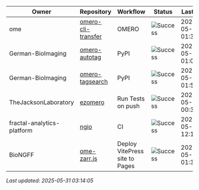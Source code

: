 | Owner | Repository | Workflow | Status | Last Run | URL |
| ----- | ---------- | -------- | ------ | -------- | --- |
| ome | [omero-cli-transfer](https://github.com/ome/omero-cli-transfer) | OMERO | ![Success](https://img.shields.io/badge/Success-brightgreen) | 2025-05-31 01:39:45 | [15358814883](https://github.com/ome/omero-cli-transfer/actions/runs/15358814883) |
| German-BioImaging | [omero-autotag](https://github.com/German-BioImaging/omero-autotag) | PyPI | ![Success](https://img.shields.io/badge/Success-brightgreen) | 2025-05-31 01:01:49 | [15358476343](https://github.com/German-BioImaging/omero-autotag/actions/runs/15358476343) |
| German-BioImaging | [omero-tagsearch](https://github.com/German-BioImaging/omero-tagsearch) | PyPI | ![Success](https://img.shields.io/badge/Success-brightgreen) | 2025-05-31 01:51:44 | [15358914344](https://github.com/German-BioImaging/omero-tagsearch/actions/runs/15358914344) |
| TheJacksonLaboratory | [ezomero](https://github.com/TheJacksonLaboratory/ezomero) | Run Tests on push | ![Success](https://img.shields.io/badge/Success-brightgreen) | 2025-05-25 00:36:03 | [15232456855](https://github.com/TheJacksonLaboratory/ezomero/actions/runs/15232456855) |
| fractal-analytics-platform | [ngio](https://github.com/fractal-analytics-platform/ngio) | CI | ![Success](https://img.shields.io/badge/Success-brightgreen) | 2025-05-28 12:16:44 | [15299896320](https://github.com/fractal-analytics-platform/ngio/actions/runs/15299896320) |
| BioNGFF | [ome-zarr.js](https://github.com/BioNGFF/ome-zarr.js) | Deploy VitePress site to Pages | ![Success](https://img.shields.io/badge/Success-brightgreen) | 2025-05-31 01:39:56 | [15358816294](https://github.com/BioNGFF/ome-zarr.js/actions/runs/15358816294) |


*Last updated: 2025-05-31 03:14:05*
